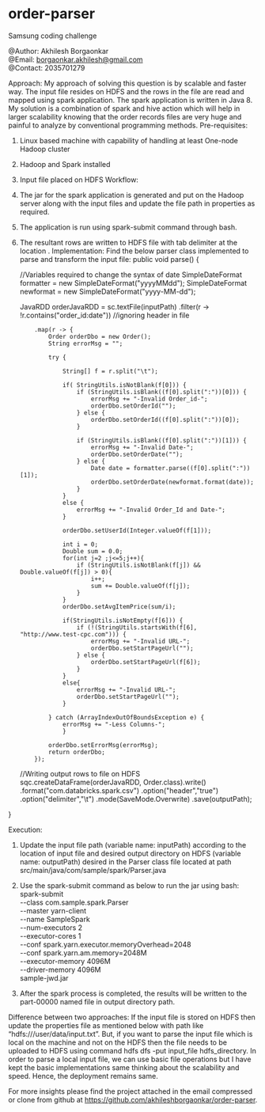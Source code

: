 # order-parser
Samsung coding challenge

@Author: Akhilesh Borgaonkar 	
@Email: borgaonkar.akhilesh@gmail.com	
@Contact: 2035701279

Approach:
My approach of solving this question is by scalable and faster way. The input file resides on HDFS and the rows in the file are read and mapped using spark application. The spark application is written in Java 8. My solution is a combination of spark and hive action which will help in larger scalability knowing that the order records files are very huge and painful to analyze by conventional programming methods.
Pre-requisites:
1.	Linux based machine with capability of handling at least One-node Hadoop cluster
2.	Hadoop and Spark installed
3.	Input file placed on HDFS
Workflow:
1.	The jar for the spark application is generated and put on the Hadoop server along with the input files and update the file path in properties as required.
2.	The application is run using spark-submit command through bash.
3.	The resultant rows are written to HDFS file with tab delimiter at the location .
Implementation:
Find the below parser class implemented to parse and transform the input file:
public void parse() {

    //Variables required to change the syntax of date
    SimpleDateFormat formatter = new SimpleDateFormat("yyyyMMdd");
    SimpleDateFormat newformat = new SimpleDateFormat("yyyy-MM-dd");

    JavaRDD<Order> orderJavaRDD = sc.textFile(inputPath)
            .filter(r -> !r.contains("order_id:date"))  //ignoring header in file

            .map(r -> {
                Order orderDbo = new Order();
                String errorMsg = "";

                try {

                    String[] f = r.split("\t");

                    if( StringUtils.isNotBlank(f[0])) {
                        if (StringUtils.isBlank((f[0].split(":"))[0])) {
                            errorMsg += "-Invalid Order_id-";
                            orderDbo.setOrderId("");
                        } else {
                            orderDbo.setOrderId((f[0].split(":"))[0]);
                        }

                        if (StringUtils.isBlank((f[0].split(":"))[1])) {
                            errorMsg += "-Invalid Date-";
                            orderDbo.setOrderDate("");
                        } else {
                            Date date = formatter.parse((f[0].split(":"))[1]);
                            orderDbo.setOrderDate(newformat.format(date));
                        }
                    }
                    else {
                        errorMsg += "-Invalid Order_Id and Date-";
                    }

                    orderDbo.setUserId(Integer.valueOf(f[1]));

                    int i = 0;
                    Double sum = 0.0;
                    for(int j=2 ;j<=5;j++){
                        if (StringUtils.isNotBlank(f[j]) && Double.valueOf(f[j]) > 0){
                            i++;
                            sum += Double.valueOf(f[j]);
                        }
                    }
                    orderDbo.setAvgItemPrice(sum/i);

                    if(StringUtils.isNotEmpty(f[6])) {
                        if (!(StringUtils.startsWith(f[6], "http://www.test-cpc.com"))) {
                            errorMsg += "-Invalid URL-";
                            orderDbo.setStartPageUrl("");
                        } else {
                            orderDbo.setStartPageUrl(f[6]);
                        }
                    }
                    else{
                        errorMsg += "-Invalid URL-";
                        orderDbo.setStartPageUrl("");
                    }

                } catch (ArrayIndexOutOfBoundsException e) {
                    errorMsg += "-Less Columns-";
                    }

                orderDbo.setErrorMsg(errorMsg);
                return orderDbo;
            });

    //Writing output rows to file on HDFS
    sqc.createDataFrame(orderJavaRDD, Order.class).write()
            .format("com.databricks.spark.csv")
            .option("header","true")
            .option("delimiter","\t")
            .mode(SaveMode.Overwrite)
            .save(outputPath);

}

Execution:
1.	Update the input file path (variable name: inputPath) according to the location of input file and desired output directory on HDFS (variable name: outputPath) desired in the Parser class file located at path src/main/java/com/sample/spark/Parser.java

2.	Use the spark-submit command as below to run the jar using bash:
spark-submit \
        --class com.sample.spark.Parser \
        --master yarn-client \
        --name SampleSpark \
        --num-executors 2 \
        --executor-cores 1 \
        --conf spark.yarn.executor.memoryOverhead=2048 \
        --conf spark.yarn.am.memory=2048M \
        --executor-memory 4096M \
        --driver-memory 4096M \
       sample-jwd.jar

3.	After the spark process is completed, the results will be written to the part-00000 named file in output directory path.

Difference between two approaches:
If the input file is stored on HDFS then update the properties file as mentioned below with path like “hdfs:///user/data/input.txt”. But, if you want to parse the input file which is local on the machine and not on the HDFS then the file needs to be uploaded to HDFS using command hdfs dfs -put input_file hdfs_directory. In order to parse a local input file, we can use basic file operations but I have kept the basic implementations same thinking about the scalability and speed. Hence, the deployment remains same.

For more insights please find the project attached in the email compressed or clone from github at https://github.com/akhileshborgaonkar/order-parser.
